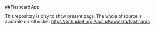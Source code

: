 ##Flashcard App

This repository is only to show present page.
The whole of source is available on Bitbucket:
https://bitbucket.org/PaulinaKowalska/flashcards